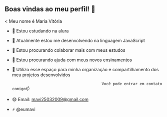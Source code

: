 ## Boas vindas ao meu perfil! 👋

< Meu nome é Maria Vitória 


- 🔭 Estou estudando na alura
- 🌱 Atualmente estou me desenvolvendo na linguagem JavaScript
- 👯 Estou procurando colaborar mais com meus estudos
- 🤔 Estou procurando ajuda com meus novos ensinamentos
- 💬 Utilizo esse espaço para minha organização e compartilhamento dos meu projetos desenvolvidos


                                              Você pode entrar em contato comigo📫
- 😄 Email: mavi25032009@gmail.com

- ⚡ @eumavi
